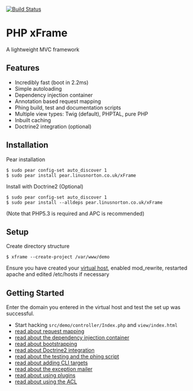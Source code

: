 [![Build Status](https://travis-ci.org/doncem/xFrame.svg?branch=master)](https://travis-ci.org/doncem/xFrame)

PHP xFrame
==========

A lightweight MVC framework

Features
--------

* Incredibly fast (boot in 2.2ms)
* Simple autoloading
* Dependency injection container
* Annotation based request mapping
* Phing build, test and documentation scripts
* Multiple view types: Twig (default), PHPTAL, pure PHP
* Inbuilt caching
* Doctrine2 integration (optional)

Installation
------------

Pear installation

    $ sudo pear config-set auto_discover 1
    $ sudo pear install pear.linusnorton.co.uk/xFrame

Install with Doctrine2 (Optional)

    $ sudo pear config-set auto_discover 1
    $ sudo pear install --alldeps pear.linusnorton.co.uk/xFrame

(Note that PHP5.3 is required and APC is recommended)

Setup
-----

Create directory structure

    $ xframe --create-project /var/www/demo

Ensure you have created your [virtual host](https://github.com/linusnorton/xFrame/wiki/Example-virtual-host), enabled mod_rewrite, restarted apache and edited /etc/hosts if necessary

Getting Started
---------------

Enter the domain you entered in the virtual host and test the set up was successful.

* Start hacking `src/demo/controller/Index.php` and `view/index.html`
* [read about request mapping](https://github.com/linusnorton/xFrame/wiki/Request-Mapping)
* [read about the dependency injection container](https://github.com/linusnorton/xFrame/wiki/Dependency-Injection-Container)
* [read about bootstrapping](https://github.com/linusnorton/xFrame/wiki/Bootstrap)
* [read about Doctrine2 integration](https://github.com/linusnorton/xFrame/wiki/Doctrine2-Integration)
* [read about the testing and the phing script](https://github.com/linusnorton/xFrame/wiki/Using-the-Phing-Script)
* [read about adding CLI targets](https://github.com/linusnorton/xFrame/wiki/Creating-CLI-Targets)
* [read about the exception mailer](https://github.com/linusnorton/xFrame/wiki/Exception-Mailer)
* [read about using plugins](https://github.com/linusnorton/xFrame/wiki/Using-plugins)
* [read about using the ACL](https://github.com/linusnorton/xFrame/wiki/Using-the-ACL)
